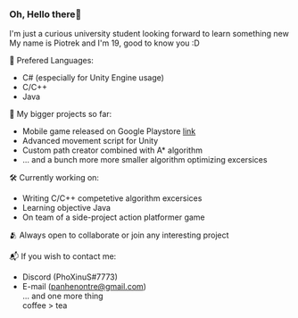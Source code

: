 ### Oh, Hello there👋
I'm just a curious university student looking forward to learn something new  
My name is Piotrek and I'm 19, good to know you :D

💬 Prefered Languages:  
- C# (especially for Unity Engine usage)  
- C/C++  
- Java

📖 My bigger projects so far:  
- Mobile game released on Google Playstore [link](https://play.google.com/store/apps/details?id=com.PXStudios.BounceUp)  
- Advanced movement script for Unity  
- Custom path creator combined with A* algorithm  
- ... and a bunch more more smaller algorithm optimizing excersices

🛠️ Currently working on:  
- Writing C/C++ competetive algorithm excersices
- Learning objective Java
- On team of a side-project action platformer game

🫂 Always open to collaborate or join any interesting project  

📬 If you wish to contact me:  
- Discord (PhoXinuS#7773)  
- E-mail (panhenontre@gmail.com)  
... and one more thing  
coffee > tea
